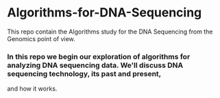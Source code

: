 # Algorithms-for-DNA-Sequencing
This repo contain the Algorithms study for the DNA Sequencing from the Genomics point of view. 


### In this repo we begin our exploration of algorithms for analyzing DNA sequencing data. We'll discuss DNA sequencing technology, its past and present, 
and how it works.
